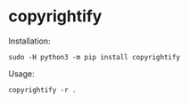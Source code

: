 # copyrightify

Installation:

```
sudo -H python3 -m pip install copyrightify
```

Usage:

```
copyrightify -r .
```

